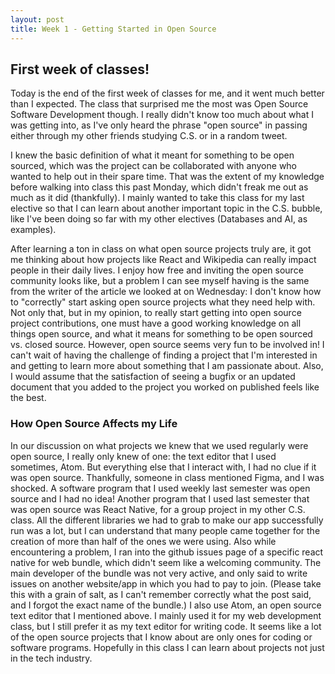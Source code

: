 ```yaml
---
layout: post
title: Week 1 - Getting Started in Open Source
---
```

## First week of classes!

Today is the end of the first week of classes for me, and it went much better than I expected. The class that surprised me the most was Open Source Software Development though. I really didn't know too much about what I was getting into, as I've only heard the phrase "open source" in passing either through my other friends studying C.S. or in a random tweet.

<!--more-->

I knew the basic definition of what it meant for something to be open sourced, which was the project can be collaborated with anyone who wanted to help out in their spare time. That was the extent of my knowledge before walking into class this past Monday, which didn't freak me out as much as it did (thankfully). I mainly wanted to take this class for my last elective so that I can learn about another important topic in the C.S. bubble, like I've been doing so far with my other electives (Databases and AI, as examples). 

After learning a ton in class on what open source projects truly are, it got me thinking about how projects like React and Wikipedia can really impact people in their daily lives. I enjoy how free and inviting the open source community looks like, but a problem I can see myself having is the same from the writer of the article we looked at on Wednesday: I don't know how to "correctly" start asking open source projects what they need help with. Not only that, but in my opinion, to really start getting into open source project contributions, one must have a good working knowledge on all things open source, and what it means for something to be open sourced vs. closed source. However, open source seems very fun to be involved in! I can't wait of having the challenge of finding a project that I'm interested in and getting to learn more about something that I am passionate about. Also, I would assume that the satisfaction of seeing a bugfix or an updated document that you added to the project you worked on published feels like the best.

### How Open Source Affects my Life

In our discussion on what projects we knew that we used regularly were open source, I really only knew of one: the text editor that I used sometimes, Atom. But everything else that I interact with, I had no clue if it was open source. Thankfully, someone in class mentioned Figma, and I was shocked. A software program that I used weekly last semester was open source and I had no idea! Another program that I used last semester that was open source was React Native, for a group project in my other C.S. class. All the different libraries we had to grab to make our app successfully run was a lot, but I can understand that many people came together for the creation of more than half of the ones we were using. Also while encountering a problem, I ran into the github issues page of a specific react native for web bundle, which didn't seem like a welcoming community. The main developer of the bundle was not very active, and only said to write issues on another website/app in which you had to pay to join. (Please take this with a grain of salt, as I can't remember correctly what the post said, and I forgot the exact name of the bundle.) I also use Atom, an open source text editor that I mentioned above. I mainly used it for my web development class, but I still prefer it as my text editor for writing code. It seems like a lot of the open source projects that I know about are only ones for coding or software programs. Hopefully in this class I can learn about projects not just in the tech industry. 